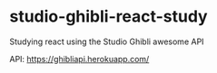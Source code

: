 # studio-ghibli-react-study
Studying react using the Studio Ghibli awesome API

API: https://ghibliapi.herokuapp.com/

